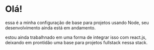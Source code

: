 # Olá!
essa é a minha configuração de base para projetos usando Node, seu desenvolvimento ainda está em andamento.

estou ainda trabalhnado em uma forma de integrar isso com react.js, deixando em prontidão uma base para projetos fullstack nessa stack.
